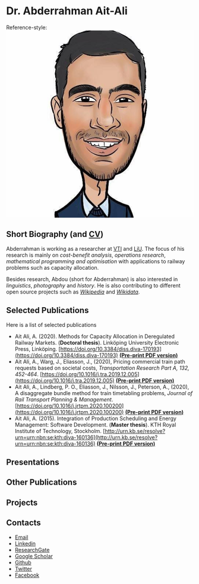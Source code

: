 # Dr. Abderrahman Ait-Ali
Reference-style: 
![alt text][photo]

[photo]: https://github.com/abdeaitali/abdeaitali.github.io/blob/master/images/sketch.jpg

## Short Biography (and [CV](https://github.com/abdeaitali/abdeaitali.github.io/blob/master/files/cv.pdf))
Abderrahman is working as a researcher at [VTI](https://www.vti.se/en/employees/abderrahman-ait-ali) and [LiU](https://liu.se/en/employee/abdai17). The focus of his research is mainly on *cost-benefit analysis*, *operations research*, *mathematical programming and optimisation* with applications to railway problems such as capacity allocation. 

Besides research, Abdou (short for Abderrahman) is also interested in *linguistics*, *photography* and *history*. He is also contributing to different open source projects such as *[Wikipedia](https://w.wiki/phA)* and *[Wikidata](https://www.wikidata.org/wiki/Q60311822)*.

## Selected Publications
Here is a list of selected publications
* Ait Ali, A. (2020). Methods for Capacity Allocation in Deregulated Railway Markets. (**Doctoral thesis**). Linköping University Electronic Press, Linköping. [https://doi.org/10.3384/diss.diva-170193](https://doi.org/10.3384/diss.diva-170193) **[(Pre-print PDF version)](https://github.com/abdeaitali/abdeaitali.github.io/blob/master/files/phdthesis.pdf)**
* Ait Ali, A., Warg, J., Eliasson, J., (2020), Pricing commercial train path requests based on societal costs, *Transportation Research Part A, 132, 452-464*. [https://doi.org/10.1016/j.tra.2019.12.005](https://doi.org/10.1016/j.tra.2019.12.005) **[(Pre-print PDF version)](https://github.com/abdeaitali/abdeaitali.github.io/blob/master/files/TP1.pdf)**
* Ait Ali, A., Lindberg, P. O., Eliasson, J., Nilsson, J., Peterson, A., (2020), A disaggregate bundle method for train timetabling problems, *Journal of Rail Transport Planning & Management*. [https://doi.org/10.1016/j.jrtpm.2020.100200](https://doi.org/10.1016/j.jrtpm.2020.100200) **[(Pre-print PDF version)](https://github.com/abdeaitali/abdeaitali.github.io/blob/master/files/BM.pdf)**
* Ait Ali, A. (2015). Integration of Production Scheduling and Energy Management: Software Development. (**Master thesis**). KTH Royal Institute of Technology, Stockholm. [http://urn.kb.se/resolve?urn=urn:nbn:se:kth:diva-160136](http://urn.kb.se/resolve?urn=urn:nbn:se:kth:diva-160136) **[(Pre-print PDF version)](https://github.com/abdeaitali/abdeaitali.github.io/blob/master/files/mathesis.pdf)**

## Presentations

## Other Publications

## Projects

## Contacts
* [Email](mailto:abde.aitali@live.com) 
* [Linkedin](https://www.linkedin.com/in/abdeaitali/)
* [ResearchGate](https://www.researchgate.net/profile/Abderrahman_Ait-Ali)
* [Google Scholar](https://scholar.google.com/citations?user=3t1aBqYAAAAJ&hl=en&authuser=1)
* [Github](https://github.com/abdeaitali)
* [Twitter](https://twitter.com/AbdeAitali)
* [Facebook](https://www.facebook.com/abde7aitali/)
